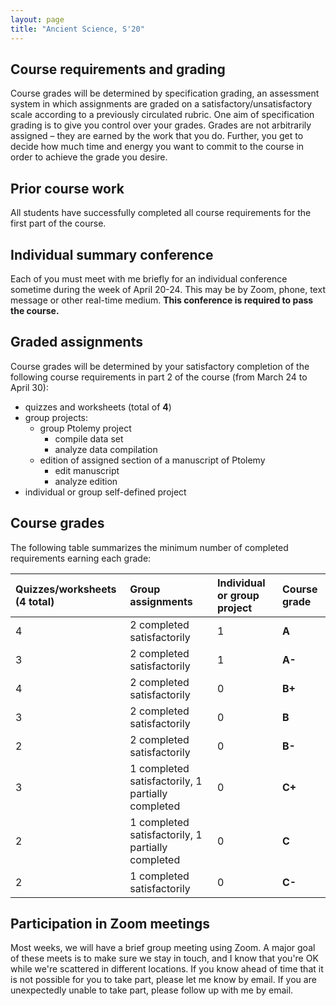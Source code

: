 ```yaml
---
layout: page
title: "Ancient Science, S'20"
---
```


## Course requirements and grading

Course grades will be determined by specification grading, an assessment system in which assignments are graded on a satisfactory/unsatisfactory scale according to a previously circulated rubric.  One aim of specification grading is to give you control over your grades. Grades are not arbitrarily assigned – they are earned by the work that you do. Further, you get to decide how much time and energy you want to commit to the course in order to achieve the grade you desire.


## Prior course work

All students have successfully completed all course requirements for the first part of the course.


## Individual summary conference

Each of you must meet with me briefly for an individual conference sometime during the week of April 20-24.  This may be by Zoom, phone, text message or other real-time medium.  **This conference is required to pass the course.**

## Graded assignments

Course grades will be determined by your satisfactory completion of the following course requirements in part 2 of the course (from March 24 to April 30):


- quizzes and worksheets (total of **4**)
- group projects:
    -  group Ptolemy project
        - compile data set
        - analyze data compilation
    -  edition of assigned section of a manuscript of Ptolemy
        - edit manuscript
        - analyze edition    
- individual or group self-defined project

## Course grades

The following table summarizes the minimum number of completed requirements earning each grade:

| Quizzes/worksheets (4 total) | Group assignments                                 | Individual or group project | Course grade |
|:-----------------------------|:--------------------------------------------------|:----------------------------|:-------------|
| 4                            | 2 completed satisfactorily                        | 1                           | **A**        |
| 3                            | 2 completed satisfactorily                        | 1                           | **A-**       |
| 4                            | 2 completed   satisfactorily                      | 0                           | **B+**       |
| 3                            | 2 completed   satisfactorily                      | 0                           | **B**        |
| 2                            | 2 completed    satisfactorily                     | 0                           | **B-**       |
| 3                            | 1 completed satisfactorily, 1 partially completed | 0                           | **C+**       |
| 2                            | 1 completed satisfactorily, 1 partially completed | 0                           | **C**        |
| 2                            | 1 completed satisfactorily                        | 0                           | **C-**       |



## Participation in Zoom meetings

Most weeks, we will have a brief group meeting using Zoom.  A major goal of these meets is to make sure we stay in touch, and I know that you're OK while we're scattered in different locations.  If you know ahead of time that it is not possible for you to take part, please let me know by email.  If you are unexpectedly unable to take part, please follow up with me by email.
